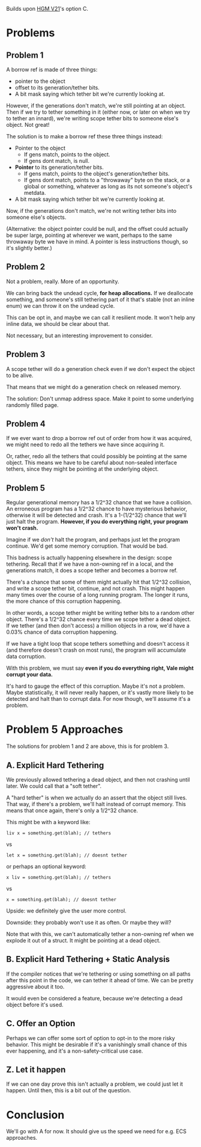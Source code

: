 Builds upon [HGM V21](HGMv21.md)'s option C.

# Problems

## Problem 1

A borrow ref is made of three things:

 * pointer to the object
 * offset to its generation/tether bits.
 * A bit mask saying which tether bit we're currently looking at.

However, if the generations don't match, we're still pointing at an
object. Then if we try to tether something in it (either now, or later
on when we try to tether an innard), we're writing scope tether bits to
someone else's object. Not great!

The solution is to make a borrow ref these three things instead:

 * Pointer to the object
    * If gens match, points to the object.
    * If gens dont match, is null.
 * **Pointer** to its generation/tether bits.
    * If gens match, points to the object's generation/tether bits.
    * If gens dont match, points to a \"throwaway\" byte on the stack, or a global or something, whatever as long as its not someone's object's metdata.
 * A bit mask saying which tether bit we're currently looking at.

Now, if the generations don't match, we're not writing tether bits into someone else's objects.

(Alternative: the object pointer could be null, and the offset could
actually be super large, pointing at wherever we want, perhaps to the
same throwaway byte we have in mind. A pointer is less instructions
though, so it's slightly better.)

## Problem 2

Not a problem, really. More of an opportunity.

We can bring back the undead cycle, **for heap allocations.** If we
deallocate something, and someone's still tethering part of it that's
stable (not an inline enum) we can throw it on the undead cycle.

This can be opt in, and maybe we can call it resilient mode. It won't
help any inline data, we should be clear about that.

Not necessary, but an interesting improvement to consider.

## Problem 3

A scope tether will do a generation check even if we don't expect the
object to be alive.

That means that we might do a generation check on released memory.

The solution: Don't unmap address space. Make it point to some
underlying randomly filled page.

## Problem 4

If we ever want to drop a borrow ref out of order from how it was
acquired, we might need to redo all the tethers we have since acquiring
it.

Or, rather, redo all the tethers that could possibly be pointing at the
same object. This means we have to be careful about non-sealed interface
tethers, since they might be pointing at the underlying object.

## Problem 5

Regular generational memory has a 1/2\^32 chance that we have a
collision. An erroneous program has a 1/2\^32 chance to have mysterious
behavior, otherwise it will be detected and crash. It's a 1-(1/2\^32)
chance that we'll just halt the program. **However, if you do
everything right, your program won't crash.**

Imagine if we *don't* halt the program, and perhaps just let the
program continue. We'd get some memory corruption. That would be bad.

This badness is actually happening elsewhere in the design: scope
tethering. Recall that if we have a non-owning ref in a local, and the
generations match, it does a scope tether and becomes a borrow ref.

There's a chance that some of them might actually hit that 1/2\^32
collision, and write a scope tether bit, continue, and not crash. This
might happen many times over the course of a long running program. The
longer it runs, the more chance of this corruption happening.

In other words, a scope tether might be writing tether bits to a random
other object. There's a 1/2\^32 chance every time we scope tether a
dead object. If we tether (and then don't access) a million objects in
a row, we'd have a 0.03% chance of data corruption happening.

If we have a tight loop that scope tethers something and doesn't access
it (and therefore doesn't crash on most runs), the program will
accumulate data corruption.

With this problem, we must say **even if you do everything right, Vale
might corrupt your data.**

It's hard to gauge the effect of this corruption. Maybe it's not a
problem. Maybe statistically, it will never really happen, or it's
vastly more likely to be detected and halt than to corrupt data. For now
though, we'll assume it's a problem.

# Problem 5 Approaches

The solutions for problem 1 and 2 are above, this is for problem 3.

## A. Explicit Hard Tethering

We previously allowed tethering a dead object, and then not crashing
until later. We could call that a \"soft tether\".

A \"hard tether\" is when we actually do an assert that the object still
lives. That way, if there's a problem, we'll halt instead of corrupt
memory. This means that once again, there's only a 1/2\^32 chance.

This might be with a keyword like:

`liv x = something.get(blah); // tethers`

vs

`let x = something.get(blah); // doesnt tether`

or perhaps an optional keyword:

`x liv = something.get(blah); // tethers`

vs

`x = something.get(blah); // doesnt tether`

Upside: we definitely give the user more control.

Downside: they probably won't use it as often. Or maybe they will?

Note that with this, we can't automatically tether a non-owning ref
when we explode it out of a struct. It might be pointing at a dead
object.

## B. Explicit Hard Tethering + Static Analysis

If the compiler notices that we're tethering or using something on all
paths after this point in the code, we can tether it ahead of time. We
can be pretty aggressive about it too.

It would even be considered a feature, because we're detecting a dead
object before it's used.

## C. Offer an Option

Perhaps we can offer some sort of option to opt-in to the more risky
behavior. This might be desirable if it's a vanishingly small chance of
this ever happening, and it's a non-safety-critical use case.

## Z. Let it happen

If we can one day prove this isn't actually a problem, we could just
let it happen. Until then, this is a bit out of the question.

# Conclusion

We'll go with A for now. It should give us the speed we need for e.g. ECS approaches.
